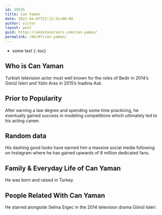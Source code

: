 ```yaml
---
id: 19535
title: Can Yaman
date: 2021-04-07T23:12:51+00:00
author: victor
layout: post
guid: https://ukdataservers.com/can-yaman/
permalink: /04/07/can-yaman/
---
```


* some text
{: toc}


## Who is Can Yaman



Turkish television actor most well known for the roles of Bedir in 2014&#8217;s Gönül Isleri and Yalin Aras in 2015&#8217;s Inadina Ask.

                
                
                
## Prior to Popularity



After earning a law degree and spending some time practicing, he eventually gained success in modeling competitions which ultimately led to his acting career.

                
                
                
## Random data



His dashing good looks have earned him a massive social media following on Instagram where he has gained upwards of 8 million dedicated fans.

                
                
                
## Family & Everyday Life of Can Yaman



He was born and raised in Turkey. 

                
                
                
## People Related With Can Yaman



He starred alongside Selma Ergec in the 2014 television drama Gönül Isleri.

                
              
            
          
          
          